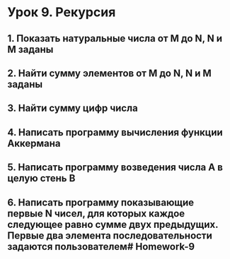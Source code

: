 # Урок 9. Рекурсия

## 1. Показать натуральные числа от M до N, N и M заданы
## 2. Найти сумму элементов от M до N, N и M заданы
## 3. Найти сумму цифр числа
## 4. Написать программу вычисления функции Аккермана
## 5. Написать программу возведения числа А в целую стень B
## 6. Написать программу показывающие первые N чисел, для которых каждое следующее равно сумме двух предыдущих. Первые два элемента последовательности задаются пользователем# Homework-9
